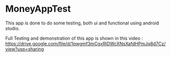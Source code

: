 # MoneyAppTest
  This app is done to do some testing, both ui and functional using android studio.
  
Full Testing and demonstration of this app is shown in this video : 
https://drive.google.com/file/d/1pwgmf3mCgxRlDWcXNsXafdHPmJq8d7Cz/view?usp=sharing
